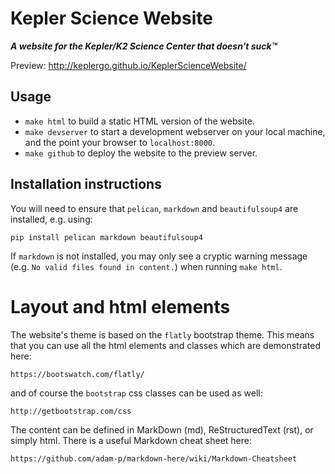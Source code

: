 # Kepler Science Website

***A website for the Kepler/K2 Science Center
that doesn't suck™***

Preview: http://keplergo.github.io/KeplerScienceWebsite/

## Usage

* `make html` to build a static HTML version of the website.
* `make devserver` to start a development webserver on your local machine,
and the point your browser to `localhost:8000`.
* `make github` to deploy the website to the preview server.

## Installation instructions

You will need to ensure that `pelican`, `markdown` and `beautifulsoup4` are installed, e.g. using:
```
pip install pelican markdown beautifulsoup4
```

If `markdown` is not installed, you may only see a cryptic warning message (e.g. `No valid files found in content.`) when running `make html`.


# Layout and html elements

The website's theme is based on the `flatly` bootstrap theme.
This means that you can use all the html elements and classes
which are demonstrated here:

    https://bootswatch.com/flatly/

and of course the `bootstrap` css classes can be used as well:

    http://getbootstrap.com/css

The content can be defined in MarkDown (md), ReStructuredText (rst),
or simply html.  There is a useful Markdown cheat sheet here:

    https://github.com/adam-p/markdown-here/wiki/Markdown-Cheatsheet
